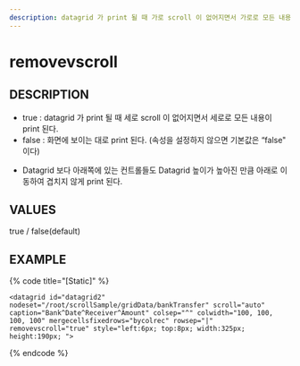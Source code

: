 ```yaml
---
description: datagrid 가 print 될 때 가로 scroll 이 없어지면서 가로로 모든 내용이 print 될 지 여부를 정하는 속성이다. 
---
```


#  removevscroll              

## DESCRIPTION

- true : datagrid 가 print 될 때 세로 scroll 이 없어지면서 세로로 모든 내용이 print 된다. 
- false : 화면에 보이는 대로 print 된다. 
(속성을 설정하지 않으면 기본값은 “false" 이다)

* Datagrid 보다 아래쪽에 있는 컨트롤들도 Datagrid 높이가 높아진 만큼 아래로 이동하여 겹치지 않게 print 된다.              
   
## VALUES

true / false(default)

## EXAMPLE

{% code title="\[Static\]" %}
```markup
<datagrid id="datagrid2" nodeset="/root/scrollSample/gridData/bankTransfer" scroll="auto" caption="Bank^Date^Receiver^Amount" colsep="^" colwidth="100, 100, 100, 100" mergecellsfixedrows="bycolrec" rowsep="|" removevscroll="true" style="left:6px; top:8px; width:325px; height:190px; "> 
```
{% endcode %}



